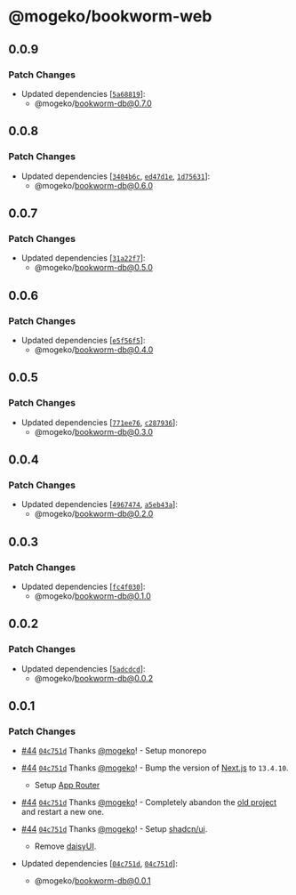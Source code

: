 # @mogeko/bookworm-web

## 0.0.9

### Patch Changes

- Updated dependencies [[`5a68819`](https://github.com/mogeko/bookworm/commit/5a68819c576c157588166207eb1cf97a051f1944)]:
  - @mogeko/bookworm-db@0.7.0

## 0.0.8

### Patch Changes

- Updated dependencies [[`3404b6c`](https://github.com/mogeko/bookworm/commit/3404b6c4919887340c7a2659fc8ca7431978653c), [`ed47d1e`](https://github.com/mogeko/bookworm/commit/ed47d1e680131efe52659acbf57a541237588399), [`1d75631`](https://github.com/mogeko/bookworm/commit/1d756310ba7b1178ab13b07fbf5047569c825c3a)]:
  - @mogeko/bookworm-db@0.6.0

## 0.0.7

### Patch Changes

- Updated dependencies [[`31a22f7`](https://github.com/mogeko/bookworm/commit/31a22f79525a4c88cce93bee31c276d6964bab78)]:
  - @mogeko/bookworm-db@0.5.0

## 0.0.6

### Patch Changes

- Updated dependencies [[`e5f56f5`](https://github.com/mogeko/bookworm/commit/e5f56f56f98c555c72e81e6c9450162d4eb01172)]:
  - @mogeko/bookworm-db@0.4.0

## 0.0.5

### Patch Changes

- Updated dependencies [[`771ee76`](https://github.com/mogeko/bookworm/commit/771ee76900bd2d7494fd465ea9f86a908335e91d), [`c287936`](https://github.com/mogeko/bookworm/commit/c287936626402c958bc2aefef43196992e828884)]:
  - @mogeko/bookworm-db@0.3.0

## 0.0.4

### Patch Changes

- Updated dependencies [[`4967474`](https://github.com/mogeko/bookworm/commit/49674740bd20673a3bcef2b106b42b121aeded82), [`a5eb43a`](https://github.com/mogeko/bookworm/commit/a5eb43a5c23cecdb0a304b838a32b144b43e5535)]:
  - @mogeko/bookworm-db@0.2.0

## 0.0.3

### Patch Changes

- Updated dependencies [[`fc4f030`](https://github.com/mogeko/bookworm/commit/fc4f030eb1fd550cfb38ee41e7c69e5032cf59b7)]:
  - @mogeko/bookworm-db@0.1.0

## 0.0.2

### Patch Changes

- Updated dependencies [[`5adcdcd`](https://github.com/mogeko/bookworm/commit/5adcdcda2481cf155e349c7c29d781da7f1dc179)]:
  - @mogeko/bookworm-db@0.0.2

## 0.0.1

### Patch Changes

- [#44](https://github.com/mogeko/bookworm/pull/44) [`04c751d`](https://github.com/mogeko/bookworm/commit/04c751dbb5ab27a23b98d9b65da9995093a729d2) Thanks [@mogeko](https://github.com/mogeko)! - Setup monorepo

- [#44](https://github.com/mogeko/bookworm/pull/44) [`04c751d`](https://github.com/mogeko/bookworm/commit/04c751dbb5ab27a23b98d9b65da9995093a729d2) Thanks [@mogeko](https://github.com/mogeko)! - Bump the version of [Next.js](https://nextjs.org) to `13.4.10`.

  - Setup [App Router](https://nextjs.org/docs/getting-started/installation)

- [#44](https://github.com/mogeko/bookworm/pull/44) [`04c751d`](https://github.com/mogeko/bookworm/commit/04c751dbb5ab27a23b98d9b65da9995093a729d2) Thanks [@mogeko](https://github.com/mogeko)! - Completely abandon the [old project](https://github.com/mogeko/book-exchange/tree/archive-b400c7) and restart a new one.

- [#44](https://github.com/mogeko/bookworm/pull/44) [`04c751d`](https://github.com/mogeko/bookworm/commit/04c751dbb5ab27a23b98d9b65da9995093a729d2) Thanks [@mogeko](https://github.com/mogeko)! - Setup [shadcn/ui](https://ui.shadcn.com).

  - Remove [daisyUI](https://daisyui.com).

- Updated dependencies [[`04c751d`](https://github.com/mogeko/bookworm/commit/04c751dbb5ab27a23b98d9b65da9995093a729d2), [`04c751d`](https://github.com/mogeko/bookworm/commit/04c751dbb5ab27a23b98d9b65da9995093a729d2)]:
  - @mogeko/bookworm-db@0.0.1
